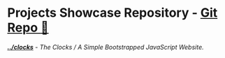 # Projects Showcase Repository - <a href="github.com/justdharmik/justdharmik.github.io/">Git Repo :link:</a>
<i><b><a href="justdharmik.github.io/clocks">../clocks</a></b>  -  The Clocks / A Simple Bootstrapped JavaScript Website. </i> 
